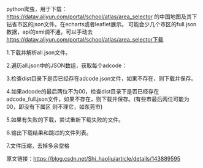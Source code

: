 python爬虫，用于下载：https://datav.aliyun.com/portal/school/atlas/area_selector 的中国地图及其下钻省市区的json文件。在echarts或者leaflet展示。
可能会少几个市区的full.json数据，api的xml调不通，可以手动去 https://datav.aliyun.com/portal/school/atlas/area_selector下载

1.下载并解析all.json文件。

2.遍历all.json中的JSON数组，获取每个adcode：

3.检查dist目录下是否已经存在adcode.json文件，如果不存在，则下载并保存。

4.如果adcode的最后两位不为00，检查dist目录下是否已经存在adcode_full.json文件，如果不存在，则下载并保存。(有些市最后两位可能为00，即没有下属区 则不理它，如东莞市)

5.如果有失败的下载，尝试重新下载失败的文件。

6.输出下载结果和跳过的文件列表。

7.文件压缩，去掉多余空格
                        
原文链接：https://blog.csdn.net/Shi_haoliu/article/details/143889595
